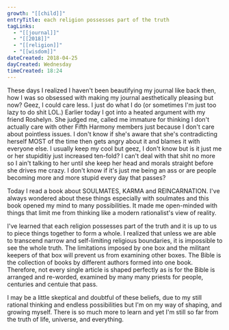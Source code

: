```yaml
---
growth: "[[child]]"
entryTitle: each religion possesses part of the truth
tagLinks:
  - "[[journal]]"
  - "[[2018]]"
  - "[[religion]]"
  - "[[wisdom]]"
dateCreated: 2018-04-25
dayCreated: Wednesday
timeCreated: 18:24
---
```

These days I realized I haven't been beautifying my journal like back then, how I was so obsessed with making my journal aesthetically pleasing but now? Geez, I could care less. I just do what I do (or sometimes I'm just too lazy to do shit LOL.) Earlier today I got into a heated argument with my friend Roshelyn. She judged me, called me immature for thinking I don't actually care with other Fifth Harmony members just because I don't care about pointless issues. I don't know if she's aware that she's contradicting herself MOST of the time then gets angry about it and blames it with everyone else. I usually keep my cool but geez, I don't know but is it just me or her stupiditiy just increased ten-fold? I can't deal with that shit no more so I ain't talking to her until she keep her head and morals straight before she drives me crazy. I don't know if it's just me being an ass or are people becoming more and more stupid every day that passes? 

Today I read a book about SOULMATES, KARMA and REINCARNATION. I've always wondered about these things especially with soulmates and this book opened my mind to many possibilities. It made me open-minded with things that limit me from thinking like a modern rationalist's view of reality. 

I've learned that each religion possesses part of the truth and it is up to us to piece things together to form a whole. I realized that unless we are able to transcend narrow and self-limiting religious boundaries, it is impossible to see the whole truth. The limitations imposed by one box and the militant keepers of that box will prevent us from examining other boxes. The Bible is the collection of books by different authors formed into one book. Therefore, not every single article is shaped perfectly as is for the Bible is arranged and re-worded, examined by many many priests for people, centuries and centuie that pass. 

I may be a little skeptical and doubtful of these beliefs, due to my still rational thinking and endless possibilities but I'm on my way of shaping, and growing myself. There is so much more to learn and yet I'm still so far from the truth of life, universe, and everything. 